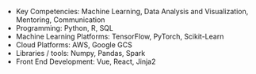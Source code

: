 - Key Competencies: Machine Learning, Data Analysis and Visualization, Mentoring, Communication
- Programming: Python, R, SQL
- Machine Learning Platforms: TensorFlow, PyTorch, Scikit-Learn
- Cloud Platforms: AWS, Google GCS
- Libraries / tools: Numpy, Pandas, Spark
- Front End Development: Vue, React, Jinja2